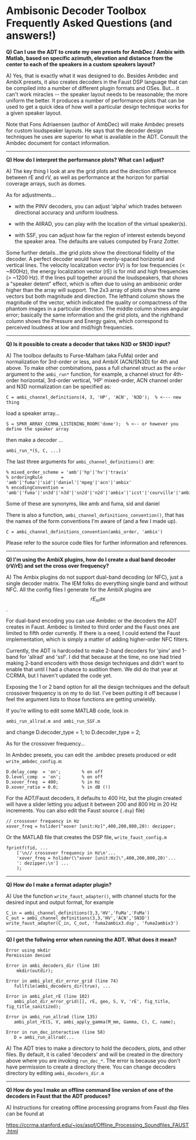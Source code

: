 Ambisonic Decoder Toolbox Frequently Asked Questions (and answers!)
===================================================================

**Q) Can I use the ADT to create my own presets for AmbDec / Ambix
  with Matlab, based on specific azimuth, elevation and distance from
  the center to each of the speakers in a custom speakers layout?**

A) Yes, that is exactly what it was designed to do.  Besides Ambdec
and AmbiX presets, it also creates decoders in the Faust DSP language
that can be compiled into a number of different plugin formats and
OSes.  But... it can't work miracles -- the speaker layout needs to be
reasonable; the more uniform the better.  It produces a number of
performance plots that can be used to get a quick idea of how well a
particular design technique works for a given speaker layout.

Note that Fons Adriaensen (author of AmbDec) will make Ambdec presets
for custom loudspeaker layouts.  He says that the decoder design
techniques he uses are superior to what is available in the ADT.
Consult the Ambdec document for contact information.

---

**Q) How do I interpret the performance plots?  What can I adjust?**

A) The key thing I look at are the grid plots and the direction
difference between rE and rV, as well as performance at the horizon
for partial coverage arrays, such as domes.

As for adjustments...

* with the PINV decoders, you can adjust ‘alpha’ which trades between
  directional accuracy and uniform loudness.

* with the AllRAD, you can play with the location of the virtual
  speaker(s).

* with SSF, you can adjust how far the region of interest extends
  beyond the speaker area.  The defaults are values computed by Franz
  Zotter.

Some further details...the grid plots show the directional fidelity
of the decoder.  A perfect decoder would have evenly-spaced horizontal
and vertical lines.  The velocity localization vector (rV) is for low
frequencies (< ~800Hz), the energy localization vector (rE) is for mid
and high frequencies (> ~1200 Hz).  If the lines pull together around
the loudspeakers, that shows a "speaker detent" effect, which is often
due to using an ambisonic order higher than the array will support.
The 2x3 array of plots show the same vectors but both magnitude and
direction.  The lefthand column shows the magnitude of the vector,
which indicated the quality or compactness of the phantom images in a
particular direction.  The middle column shows angular error;
basically the same information and the grid plots, and the righthand
column shows the Pressure and Energy gains, which correspond to
perceived loudness at low and mid/high frequencies.






---
**Q) Is it possible to create a decoder that takes N3D or SN3D input?**

A) The toolbox defaults to Furse-Malham (aka FuMa) order and
normalization for 3rd-order or less, and AmbiX (ACN/SN3D) for 4th and
above.  To make other combinations, pass a full channel struct as the
`order` argument to the `ambi_run*` function, for example, a channel
struct for 4th-order horizontal, 3rd-order vertical, 'HP' mixed-order,
ACN channel order and N3D normalization can be specified as:

    C = ambi_channel_definitions(4, 3, 'HP', 'ACN', 'N3D');  % <--- new thing 

load a speaker array...

    S = SPKR_ARRAY_CCRMA_LISTENING_ROOM('dome');  % <-- or however you define the speaker array

then make a decoder ...

    ambi_run_*(S, C, ...)


The last three arguments for `ambi_channel_definitions()` are:

    % mixed_order_scheme = 'amb'|'hp'|'hv'|'travis'
    % orderingRule       = 'amb'|'fuma'|'sid'|'daniel'|'mpeg'|'acn'|'ambix'
    % encodingConvention = 'amb'|'fuma'|'sn3d'|'n3d'|'sn2d'|'n2d'|'ambix'|'icst'|'courville'|'ambix2009'

Some of these are synonyms, like amb and fuma, sid and daniel


There is also a function, `ambi_channel_definitions_convention()`, that
has the names of the form conventions I'm aware of (and a few I made
up).

    C = ambi_channel_definitions_convention(ambi_order, 'ambix')

Please refer to the source code files for further information and
references.


---

**Q) I'm using the AmbiX plugins, how do I create a dual band decoder
(rV/rE) and set the cross over frequency?**

A) The Ambix plugins do not support dual-band decoding (or NFC), just
a single decoder matrix.  The IEM folks do everything single band and
without NFC.  All the config files I generate for the AmbiX plugins
are $$rE_max$$.

For dual-band encoding you can use Ambdec or the decoders the ADT
creates in Faust.  Ambdec is limited to third order and the Faust ones
are limited to fifth order currently.  If there is a need, I could
extend the Faust implementation, which is simply a matter of adding
higher-order NFC filters.

Currently, the ADT is hardcoded to make 2-band decoders for 'pinv' and
1-band for 'allrad' and 'ssf'.  I did that because at the time, no one
had tried making 2-band encoders with those design techniques and
didn't want to enable that until I had a chance to audition them.  We
did do that year at CCRMA, but I haven't updated the code yet.

Exposing the 1 or 2 band option for all the design techniques and the
default crossover frequency is on my to do list. I've been putting it
off because I feel the argument lists to those functions are getting
unwieldy.

If you're willing to edit some MATLAB code, look in 

    ambi_run_allrad.m and ambi_run_SSF.m

and change 
    D.decoder_type = 1;
to 
    D.decoder_type = 2;

As for the crossover frequency...

In Ambdec presets, you can edit the .ambdec presets produced or edit `write_ambdec_config.m`:

    D.delay_comp  = 'on';        % on off
    D.level_comp  = 'on';        % on off
    D.xover_freq  = 400;         % in Hz
    D.xover_ratio = 0.0;         % in dB (!)

For the ADT/Faust decoders, it defaults to 400 Hz, but the plugin
created will have a slider letting you adjust it between 200 and 800
Hz in 20 Hz increments.  You can also edit the Faust source (`.dsp`)
file)

    // crossover frequency in Hz
    xover_freq = hslider("xover [unit:Hz]",400,200,800,20): dezipper;

Or the MATLAB file that creates the DSP file, `write_faust_config.m`

    fprintf(fid, ...
        ['\n// crossover frequency in Hz\n'...
        'xover_freq = hslider(\"xover [unit:Hz]\",400,200,800,20)'...
        ': dezipper;\n'] ...
        );

---

**Q) How do I make a format adapter plugin?**

A) Use the function `write_faust_adapter()`, with channel stucts for
the desired input and output format, for example

    C_in = ambi_channel_definitions(3,3,'HV','FuMa','FuMa')
    C_out = ambi_channel_definitions(3,3,'HV','ACN','SN3D')
    write_faust_adapter(C_in, C_out, 'fuma2ambix3.dsp', 'fuma2ambix3')

---
**Q) I get the follwing error when running the ADT.  What does it mean?**

    Error using mkdir
    Permission denied

    Error in ambi_decoders_dir (line 10)
        mkdir(outdir);

    Error in ambi_plot_dir_error_grid (line 74)
       fullfile(ambi_decoders_dir(true), ...

    Error in ambi_plot_rE (line 102)
       ambi_plot_dir_error_grid([], rE, geo, S, V, 'rE', fig_title, fig_title_sanitized);

    Error in ambi_run_allrad (line 135)
       ambi_plot_rE(S, V, ambi_apply_gamma(M_mm, Gamma, C), C, name);

    Error in run_dec_interactive (line 58)
       D = ambi_run_allrad(...

A) The ADT tries to make a directory to hold the decoders, plots, and
other files.  By default, it is called 'decoders' and will be created
in the directory above where you are invoking `run_dec_*`.  The error is
because you don't have permission to create a directory there.  You
can change decoders directory by editing `ambi_decoders_dir.m`

---
**Q) How do you I make an offline command line version of one of the
decoders in Faust that the ADT produces?**

A) Instructions for creating offline processing programs from Faust dsp
files can be found at

   <https://ccrma.stanford.edu/~jos/aspf/Offline_Processing_Soundfiles_FAUST.html>
